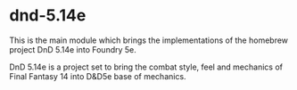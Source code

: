# dnd-5.14e
This is the main module which brings the implementations of the homebrew project DnD 5.14e into Foundry 5e. 

DnD 5.14e is a project set to bring the combat style, feel and mechanics of Final Fantasy 14 into D&D5e base of mechanics. 

